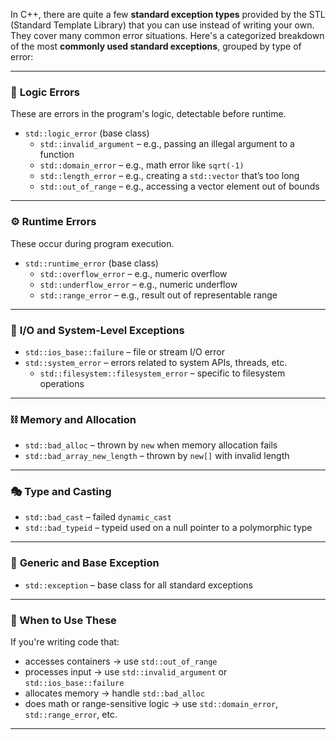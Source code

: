 In C++, there are quite a few **standard exception types** provided by the STL (Standard Template Library) that you can use instead of writing your own. They cover many common error situations. Here's a categorized breakdown of the most **commonly used standard exceptions**, grouped by type of error:

---

### 🧠 **Logic Errors**
These are errors in the program's logic, detectable before runtime.

- `std::logic_error` (base class)
  - `std::invalid_argument` – e.g., passing an illegal argument to a function
  - `std::domain_error` – e.g., math error like `sqrt(-1)`
  - `std::length_error` – e.g., creating a `std::vector` that’s too long
  - `std::out_of_range` – e.g., accessing a vector element out of bounds

---

### ⚙️ **Runtime Errors**
These occur during program execution.

- `std::runtime_error` (base class)
  - `std::overflow_error` – e.g., numeric overflow
  - `std::underflow_error` – e.g., numeric underflow
  - `std::range_error` – e.g., result out of representable range

---

### 💾 **I/O and System-Level Exceptions**
- `std::ios_base::failure` – file or stream I/O error
- `std::system_error` – errors related to system APIs, threads, etc.
  - `std::filesystem::filesystem_error` – specific to filesystem operations

---

### ⛓️ **Memory and Allocation**
- `std::bad_alloc` – thrown by `new` when memory allocation fails
- `std::bad_array_new_length` – thrown by `new[]` with invalid length

---

### 🎭 **Type and Casting**
- `std::bad_cast` – failed `dynamic_cast`
- `std::bad_typeid` – typeid used on a null pointer to a polymorphic type

---

### 🔧 **Generic and Base Exception**
- `std::exception` – base class for all standard exceptions

---

### 🧰 When to Use These
If you're writing code that:
- accesses containers → use `std::out_of_range`
- processes input → use `std::invalid_argument` or `std::ios_base::failure`
- allocates memory → handle `std::bad_alloc`
- does math or range-sensitive logic → use `std::domain_error`, `std::range_error`, etc.

---